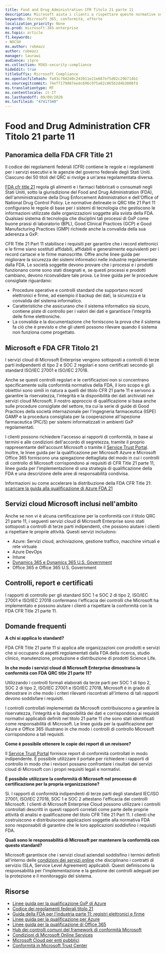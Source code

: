 ```yaml
---
title: Food and Drug Administration CFR Titolo 21 parte 11
description: Microsoft aiuta i clienti a rispettare queste normative sul Food and Drug Administration.
keywords: Microsoft 365, conformità, offerte
localization_priority: None
ms.prod: microsoft-365-enterprise
ms.topic: article
f1.keywords:
- NOCSH
ms.author: robmazz
author: robmazz
manager: laurawi
audience: itpro
ms.collection: M365-security-compliance
hideEdit: true
titleSuffix: Microsoft Compliance
ms.openlocfilehash: fa93c78d240c243911e21e687ef5d02c29b714b2
ms.sourcegitcommit: 74ef7179887eedc696c975a82c865b2d4b3808fd
ms.translationtype: MT
ms.contentlocale: it-IT
ms.lasthandoff: 09/09/2020
ms.locfileid: "47417340"
---
```

# <a name="food-and-drug-administration-cfr-title-21-part-11"></a>Food and Drug Administration CFR Titolo 21 parte 11

## <a name="fda-cfr-title-21-overview"></a>Panoramica della FDA CFR Title 21

Il codice dei regolamenti federali (CFR) contiene le regole e i regolamenti per i servizi esecutivi e le agenzie del governo federale degli Stati Uniti. Ciascuno dei 50 titoli del QRC si rivolge a un'area regolamentata diversa.

[FDA cfr title 21](https://aka.ms/FDA-CFR) regola gli alimenti e i farmaci fabbricati o consumati negli Stati Uniti, sotto la giurisdizione del Food and Drug Administration (FDA), dell'amministrazione della Drug Enforcement Administration e dell'Office of National Drug Control Policy. Le normative delineate in QRC title 21 Part 11 configurano le regole di base per i sistemi di tecnologia che gestiscono le informazioni utilizzate dalle organizzazioni soggette alla svista della FDA. Qualsiasi sistema di tecnologia che disciplini tali processi di GxP come buone prassi di laboratorio (BPL), Good Clinical Practices (GCP) e Good Manufacturing Practices (GMP) richiede anche la convalida della sua aderenza a GxP.

CFR Title 21 Part 11 stabilisce i requisiti per garantire che i record elettronici e le firme siano sostituti affidabili, affidabili e generalmente equivalenti per i record cartacei e le firme manoscritte. Offre anche linee guida per migliorare la sicurezza dei sistemi informatici nelle industrie regolamentate dalla FDA. Le società soggette devono provare che i processi e i prodotti funzionano come sono stati disegnati e, se questi processi e prodotti cambiano, devono riconvalidare tale prova. Le linee guida per le procedure consigliate riguardano:

- Procedure operative e controlli standard che supportano record elettronici e firme, ad esempio il backup dei dati, la sicurezza e la convalida del sistema informatico.
- Caratteristiche che assicurano che il sistema informatico sia sicuro, contiene piste di controllo per i valori dei dati e garantisce l'integrità delle firme elettroniche.
- La convalida e la documentazione che forniscono la prova che il sistema fa ciò che è previsto e che gli utenti possono rilevare quando il sistema non funziona come progettato.

## <a name="microsoft-and-fda-cfr-title-21"></a>Microsoft e FDA CFR Titolo 21

I servizi cloud di Microsoft Enterprise vengono sottoposti a controlli di terze parti indipendenti di tipo 2 e SOC 2 regolari e sono certificati secondo gli standard ISO/IEC 27001 e ISO/IEC 27018.

Anche se questi controlli regolari e le certificazioni non si concentrano specificamente sulla conformità normativa della FDA, il loro scopo e gli obiettivi sono simili in natura a quelli del titolo CFR 21 parte 11 e servono a garantire la riservatezza, l'integrità e la disponibilità dei dati archiviati nei servizi cloud Microsoft. Il nostro approccio di qualificazione si basa anche sulle procedure consigliate del settore, tra cui la serie di guide di Good Practices della società internazionale per l'ingegneria farmaceutica (ISPE) GAMP e la procedura consigliata per la cooperazione all'ispezione farmaceutica (PIC/S) per sistemi informatizzati in ambienti GxP regolamentati.

I clienti possono richiedere l'accesso ai rapporti di conformità, in base ai termini e alle condizioni dell'accordo di segretezza, tramite il proprio rappresentante dell'account Microsoft o tramite il [Service Trust Portal](https://aka.ms/stphelp). Inoltre, le linee guida per la qualificazione per Microsoft Azure e Microsoft Office 365 forniscono una spiegazione dettagliata del modo in cui i controlli di controllo di Microsoft corrispondono ai requisiti di CFR Title 21 parte 11, linee guida per l'implementazione di una strategia di qualificazione della FDA e una descrizione delle aree di responsabilità condivisa.

Informazioni su come accelerare la distribuzione della FDA CFR Title 21: [scaricare la guida alla qualificazione di Azure FDA 21](https://go.microsoft.com/fwlink/p/?linkid=2086604)

## <a name="microsoft-in-scope-cloud-services"></a>Servizi cloud Microsoft inclusi nell'ambito

Anche se non vi è alcuna certificazione per la conformità con il titolo QRC 21 parte 11, i seguenti servizi cloud di Microsoft Enterprise sono stati sottoposti a controlli di terze parti indipendenti, che possono aiutare i clienti a rispettare le proprie attività. Questi servizi includono:

- Azure: Servizi cloud, archiviazione, gestione traffico, macchine virtuali e rete virtuale
- Azure DevOps
- Intune
- [Dynamics 365 e Dynamics 365 U.S. Government](https://aka.ms/d365-compliance-list)
- Office 365 e Office 365 U.S. Government

## <a name="audits-reports-and-certificates"></a>Controlli, report e certificati

I rapporti di controllo per gli standard SOC 1 e SOC 2 di tipo 2, ISO/IEC 27001 e ISO/IEC 27018 confermano l'efficacia dei controlli che Microsoft ha implementato e possono aiutare i clienti a rispettare la conformità con la FDA CFR Title 21 parte 11.

## <a name="frequently-asked-questions"></a>Domande frequenti

**A chi si applica lo standard?**

FDA CFR Title 21 parte 11 si applica alle organizzazioni con prodotti e servizi che si occupano di aspetti regolamentati dalla FDA della ricerca, studio clinico, manutenzione, produzione e distribuzione di prodotti Science Life.

**In che modo i servizi cloud di Microsoft Enterprise dimostrano la conformità con FDA QRC title 21 parte 11?**

Utilizzando i controlli formali elaborati da terze parti per SOC 1 di tipo 2, SOC 2 di tipo 2, ISO/IEC 27001 e ISO/IEC 27018, Microsoft è in grado di dimostrare in che modo i criteri rilevanti riscontrati all'interno di tali rapporti devono soddisfare i requisiti.

I controlli controllati implementati da Microsoft contribuiscono a garantire la riservatezza, l'integrità e la disponibilità dei dati e corrispondono ai requisiti normativi applicabili definiti nel titolo 21 parte 11 che sono stati identificati come responsabilità di Microsoft. Le linee guida per la qualificazione per Azure e Office 365 illustrano in che modo i controlli di controllo Microsoft corrispondono a tali requisiti.

**Come è possibile ottenere le copie dei report di un revisore?**

Il [Service Trust Portal](https://aka.ms/stphelp) fornisce report di conformità controllati in modo indipendente. È possibile utilizzare il portale per richiedere i rapporti di controllo in modo che i revisori possano confrontare i risultati dei servizi cloud di Microsoft con i propri requisiti legali e normativi.

**È possibile utilizzare la conformità di Microsoft nel processo di certificazione per la propria organizzazione?**

Sì. I rapporti di conformità indipendenti di terze parti degli standard IEC/ISO 27001, ISO/IEC 27018, SOC 1 e SOC 2 attestano l'efficacia dei controlli Microsoft. I clienti di Microsoft Enterprise Cloud possono utilizzare i controlli controllati descritti in questi rapporti correlati come parte delle proprie attività di analisi e qualificazione del titolo CFR Title 21 Part 11. I clienti che costruiscono e distribuiscono applicazioni soggette alla normativa FDA sono responsabili di garantire che le loro applicazioni soddisfino i requisiti FDA.

**Quali sono le responsabilità di Microsoft per mantenere la conformità con questo standard?**

Microsoft garantisce che i servizi cloud aziendali soddisfino i termini definiti all'interno delle [condizioni dei servizi online](https://www.microsoftvolumelicensing.com/DocumentSearch.aspx?Mode=3&DocumentTypeId=31) che disciplinano i contratti di servizio (SLA, Service Level Agreement) applicabili. Questi definiscono la responsabilità per l'implementazione e la gestione dei controlli adeguati per la protezione e il monitoraggio del sistema.

## <a name="resources"></a>Risorse

- [Linee guida per la qualificazione GxP di Azure](https://aka.ms/gxpcompliance)
- [Codice dei regolamenti federali titolo 21](https://aka.ms/FDA-CFR)
- [Guida della FDA per l'industria parte 11: registri elettronici e firme](https://www.fda.gov/RegulatoryInformation/Guidances/ucm125067.htm)
- [Linee guida per la qualificazione per Azure](https://aka.ms/azurefda21cfrpart11qualguide)
- [Linee guida per la qualificazione di Office 365](https://aka.ms/o365-qualification-guideline)
- [Hub dei controlli comuni del framework di conformità Microsoft](https://www.microsoft.com/trust-center/compliance/compliance-overview)
- [Condizioni di Microsoft Online Services](https://aka.ms/Online-Services-Terms)
- [Microsoft Cloud per enti pubblici](https://aka.ms/govt-cloud)
- [Conformità in Microsoft Trust Center](https://www.microsoft.com/trust-center/compliance/compliance-overview)
